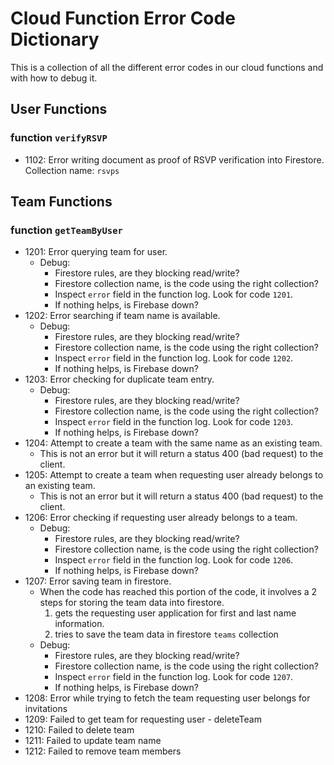 # Cloud Function Error Code Dictionary

This is a collection of all the different error codes in our cloud functions and with how to debug it.

## User Functions

### function `verifyRSVP`
- 1102: Error writing document as proof of RSVP verification into Firestore. Collection name: `rsvps`

## Team Functions

### function `getTeamByUser`
- 1201: Error querying team for user.
	- Debug:
		- Firestore rules, are they blocking read/write?
		- Firestore collection name, is the code using the right collection?
		- Inspect `error` field in the function log. Look for code `1201`.
		- If nothing helps, is Firebase down?
- 1202: Error searching if team name is available.
    - Debug:
		- Firestore rules, are they blocking read/write?
		- Firestore collection name, is the code using the right collection?
		- Inspect `error` field in the function log. Look for code `1202`.
		- If nothing helps, is Firebase down?
- 1203: Error checking for duplicate team entry.
    - Debug:
		- Firestore rules, are they blocking read/write?
		- Firestore collection name, is the code using the right collection?
		- Inspect `error` field in the function log. Look for code `1203`.
		- If nothing helps, is Firebase down?
- 1204: Attempt to create a team with the same name as an existing team.
    - This is not an error but it will return a status 400 (bad request) to the client.
- 1205: Attempt to create a team when requesting user already belongs to an existing team.
    - This is not an error but it will return a status 400 (bad request) to the client.
- 1206: Error checking if requesting user already belongs to a team.
    - Debug:
		- Firestore rules, are they blocking read/write?
		- Firestore collection name, is the code using the right collection?
		- Inspect `error` field in the function log. Look for code `1206`.
		- If nothing helps, is Firebase down?
- 1207: Error saving team in firestore.
    - When the code has reached this portion of the code, it involves a 2 steps for storing the team data into firestore.
        1. gets the requesting user application for first and last name information.
        2. tries to save the team data in firestore `teams` collection
    - Debug:
		- Firestore rules, are they blocking read/write?
		- Firestore collection name, is the code using the right collection?
		- Inspect `error` field in the function log. Look for code `1207`.
		- If nothing helps, is Firebase down?
- 1208: Error while trying to fetch the team requesting user belongs for invitations
- 1209: Failed to get team for requesting user - deleteTeam
- 1210: Failed to delete team
- 1211: Failed to update team name
- 1212: Failed to remove team members
